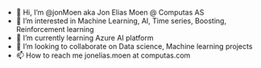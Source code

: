 - 👋 Hi, I’m @jonMoen aka Jon Elias Moen @ Computas AS
- 👀 I’m interested in Machine Learning, AI, Time series, Boosting, Reinforcement learning
- 🌱 I’m currently learning Azure AI platform
- 💞️ I’m looking to collaborate on Data science, Machine learning projects
- 📫 How to reach me jonelias.moen at computas.com

<!---
jonMoen/jonMoen is a ✨ special ✨ repository because its `README.md` (this file) appears on your GitHub profile.
You can click the Preview link to take a look at your changes.
--->
